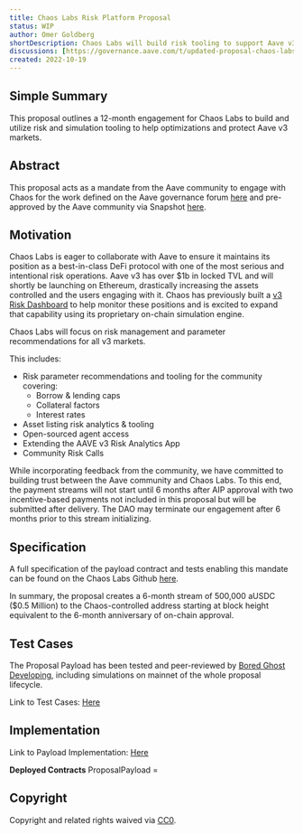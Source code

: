 ```yaml
---
title: Chaos Labs Risk Platform Proposal
status: WIP
author: Omer Goldberg
shortDescription: Chaos Labs will build risk tooling to support Aave v3.
discussions: [https://governance.aave.com/t/updated-proposal-chaos-labs-risk-simulation-platform/10025](https://governance.aave.com/t/updated-proposal-chaos-labs-risk-simulation-platform/10025)
created: 2022-10-19
---
```


## Simple Summary

This proposal outlines a 12-month engagement for Chaos Labs to build and utilize risk and simulation tooling to help optimizations and protect Aave v3 markets.

## Abstract

This proposal acts as a mandate from the Aave community to engage with Chaos for the work defined on the Aave governance forum [here](https://governance.aave.com/t/updated-proposal-chaos-labs-risk-simulation-platform/10025) and pre-approved by the Aave community via Snapshot [here](https://snapshot.org/#/aave.eth/proposal/0xad105e87d4df487bbe1daec2cd94ca49d1ea595901f5773c1804107539288b59).

## Motivation

Chaos Labs is eager to collaborate with Aave to ensure it maintains its position as a best-in-class DeFi protocol with one of the most serious and intentional risk operations. Aave v3 has over $1b in locked TVL and will shortly be launching on Ethereum, drastically increasing the assets controlled and the users engaging with it. Chaos has previously built a [v3 Risk Dashboard](http://aave.chaoslabs.xyz/ccar) to help monitor these positions and is excited to expand that capability using its proprietary on-chain simulation engine.

Chaos Labs will focus on risk management and parameter recommendations for all v3 markets.

This includes:

- Risk parameter recommendations and tooling for the community covering:
  - Borrow & lending caps
  - Collateral factors
  - Interest rates
- Asset listing risk analytics & tooling
- Open-sourced agent access
- Extending the AAVE v3 Risk Analytics App
- Community Risk Calls

While incorporating feedback from the community, we have committed to building trust between the Aave community and Chaos Labs. To this end, the payment streams will not start until 6 months after AIP approval with two incentive-based payments not included in this proposal but will be submitted after delivery. The DAO may terminate our engagement after 6 months prior to this stream initializing.

## Specification

A full specification of the payload contract and tests enabling this mandate can be found on the Chaos Labs Github [here](https://github.com/ChaosLabsInc/aave-chaos-v3-risk-proposal).

In summary, the proposal creates a 6-month stream of 500,000 aUSDC ($0.5 Million) to the Chaos-controlled address starting at block height equivalent to the 6-month anniversary of on-chain approval.

## Test Cases

The Proposal Payload has been tested and peer-reviewed by [Bored Ghost Developing](https://twitter.com/bgdlabs), including simulations on mainnet of the whole proposal lifecycle.

Link to Test Cases: [Here](https://github.com/ChaosLabsInc/aave-chaos-v3-risk-proposal/tree/main/src/test)

## Implementation

Link to Payload Implementation: [Here](https://github.com/ChaosLabsInc/aave-chaos-v3-risk-proposal/blob/main/src/ProposalPayload.sol)

**Deployed Contracts** ProposalPayload = <Deployment Pending Code Review>

## Copyright

Copyright and related rights waived via [CC0](https://creativecommons.org/publicdomain/zero/1.0/).
